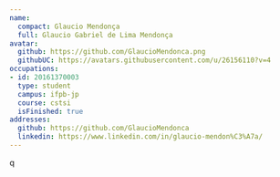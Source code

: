 ```yaml
---
name:
  compact: Glaucio Mendonça
  full: Glaucio Gabriel de Lima Mendonça
avatar:
  github: https://github.com/GlaucioMendonca.png
  githubUC: https://avatars.githubusercontent.com/u/26156110?v=4
occupations:
- id: 20161370003
  type: student
  campus: ifpb-jp
  course: cstsi
  isFinished: true
addresses:
  github: https://github.com/GlaucioMendonca
  linkedin: https://www.linkedin.com/in/glaucio-mendon%C3%A7a/
---
```

 q
